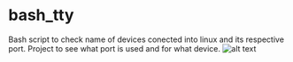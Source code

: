 # bash_tty
Bash script to check name of devices conected into linux and its respective port.
Project to see what port is used and for what device.
![alt text](http://url/to/img.png)

